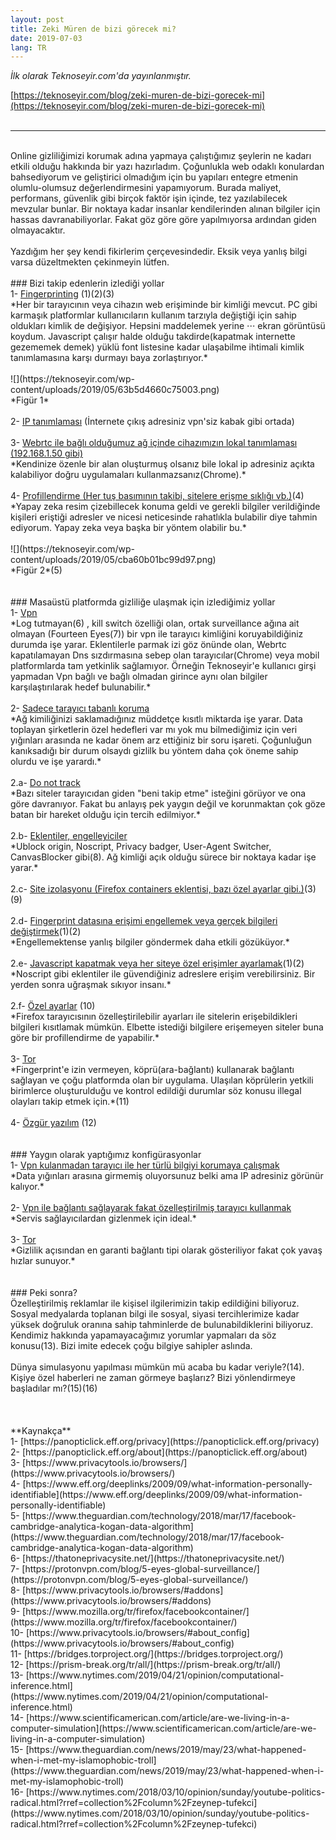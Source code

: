 ```yaml
---
layout: post
title: Zeki Müren de bizi görecek mi?
date: 2019-07-03
lang: TR
---
```



*İlk olarak Teknoseyir.com'da yayınlanmıştır.*


[https://teknoseyir.com/blog/zeki-muren-de-bizi-gorecek-mi](https://teknoseyir.com/blog/zeki-muren-de-bizi-gorecek-mi)
<br>
<br>
<hr>
<br>
Online gizliliğimizi korumak adına yapmaya çalıştığımız şeylerin ne kadarı etkili olduğu hakkında bir yazı hazırladım. Çoğunlukla web odaklı konulardan bahsediyorum ve geliştirici olmadığım için bu yapıları entegre etmenin olumlu-olumsuz değerlendirmesini yapamıyorum. Burada maliyet, performans, güvenlik gibi birçok faktör işin içinde, tez yazılabilecek mevzular bunlar. Bir noktaya kadar insanlar kendilerinden alınan bilgiler için hassas davranabiliyorlar. Fakat göz göre göre yapılmıyorsa ardından giden olmayacaktır.
<br>
<br>
Yazdığım her şey kendi fikirlerim çerçevesindedir. Eksik veya yanlış bilgi varsa düzeltmekten çekinmeyin lütfen.
<br>
<br>
### Bizi takip edenlerin izlediği yollar
<br>
1- <ins>Fingerprinting</ins> (1)(2)(3)
<br>
*Her bir tarayıcının veya cihazın web erişiminde bir kimliği mevcut. PC gibi karmaşık platformlar kullanıcıların kullanım tarzıyla değiştiği için sahip oldukları kimlik de değişiyor. Hepsini maddelemek yerine ⋅⋅⋅ ekran görüntüsü koydum. Javascript çalışır halde olduğu takdirde(kapatmak internette gezememek demek) yüklü font listesine kadar ulaşabilme ihtimali kimlik tanımlamasına karşı durmayı baya zorlaştırıyor.*
<br>
<br>
![](https://teknoseyir.com/wp-content/uploads/2019/05/63b5d4660c75003.png)
<br>
*Figür 1*
<br>
<br>
2- <ins>IP tanımlaması</ins> (İnternete çıkış adresiniz vpn'siz kabak gibi ortada)
<br>
<br>
3- <ins>Webrtc ile bağlı olduğumuz ağ içinde cihazımızın lokal tanımlaması (192.168.1.50 gibi)</ins>
<br>
*Kendinize özenle bir alan oluşturmuş olsanız bile lokal ip adresiniz açıkta kalabiliyor doğru uygulamaları kullanmazsanız(Chrome).*
<br>
<br>
4- <ins>Profillendirme (Her tuş basımının takibi, sitelere erişme sıklığı vb.)</ins>(4)
<br>
*Yapay zeka resim çizebillecek konuma geldi ve gerekli bilgiler verildiğinde kişileri eriştiği adresler ve nicesi neticesinde rahatlıkla bulabilir diye tahmin ediyorum. Yapay zeka veya başka bir yöntem olabilir bu.*
<br>
<br>
![](https://teknoseyir.com/wp-content/uploads/2019/05/cba60b01bc99d97.png)
<br>
*Figür 2*(5)
<br>
<br>
<br>
### Masaüstü platformda gizliliğe ulaşmak için izlediğimiz yollar
<br>
1- <ins>Vpn</ins>
<br>
*Log tutmayan(6) , kill switch özelliği olan, ortak surveillance ağına ait olmayan (Fourteen Eyes(7)) bir vpn ile tarayıcı kimliğini koruyabildiğiniz durumda işe yarar. Eklentilerle parmak izi göz önünde olan, Webrtc kapatılamayan Dns sızdırmasına sebep olan tarayıcılar(Chrome) veya mobil platformlarda tam yetkinlik sağlamıyor. Örneğin Teknoseyir'e kullanıcı girşi yapmadan Vpn bağlı ve bağlı olmadan girince aynı olan bilgiler karşılaştırılarak hedef bulunabilir.*
<br>
<br>
2- <ins>Sadece tarayıcı tabanlı koruma</ins>
<br>
*Ağ kimiliğinizi saklamadığınız müddetçe kısıtlı miktarda işe yarar. Data toplayan şirketlerin özel hedefleri var mı yok mu bilmediğimiz için veri yığınları arasında ne kadar önem arz ettiğiniz bir soru işareti. Çoğunluğun kanıksadığı bir durum olsaydı gizlilk bu yöntem daha çok öneme sahip olurdu ve işe yarardı.*
<br>
<br>
2.a- <ins>Do not track</ins>
<br>
*Bazı siteler tarayıcıdan giden "beni takip etme" isteğini görüyor ve ona göre davranıyor. Fakat bu anlayış pek yaygın değil ve korunmaktan çok göze batan bir hareket olduğu için tercih edilmiyor.*
<br>
<br>
2.b- <ins>Eklentiler, engelleyiciler</ins>
<br>
*Ublock origin, Noscript, Privacy badger, User-Agent Switcher, CanvasBlocker gibi(8). Ağ kimliği açık olduğu sürece bir noktaya kadar işe yarar.*
<br>
<br>
2.c- <ins>Site izolasyonu (Firefox containers eklentisi, bazı özel ayarlar gibi.)</ins>(3)(9) 
<br>
<br>
2.d- <ins>Fingerprint datasına erişimi engellemek veya gerçek bilgileri değiştirmek</ins>(1)(2)
<br>
*Engellemektense yanlış bilgiler göndermek daha etkili gözüküyor.*
<br>
<br>
2.e- <ins>Javascript kapatmak veya her siteye özel erişimler ayarlamak</ins>(1)(2)
<br>
*Noscript gibi eklentiler ile güvendiğiniz adreslere erişim verebilirsiniz. Bir yerden sonra uğraşmak sıkıyor insanı.*
<br>
<br>
2.f- <ins>Özel ayarlar</ins> (10)
<br>
*Firefox tarayıcısının özelleştirilebilir ayarları ile sitelerin erişebildikleri bilgileri kısıtlamak mümkün. Elbette istediği bilgilere erişemeyen siteler buna göre bir profillendirme de yapabilir.*
<br>
<br>
3- <ins>Tor</ins>
<br>
*Fingerprint'e izin vermeyen, köprü(ara-bağlantı) kullanarak bağlantı sağlayan ve çoğu platformda olan bir uygulama. Ulaşılan köprülerin yetkili birimlerce oluşturulduğu ve kontrol edildiği durumlar söz konusu illegal olayları takip etmek için.*(11)
<br>
<br>
4- <ins>Özgür yazılım</ins> (12)
<br>
<br>
<br>
### Yaygın olarak yaptığımız konfigürasyonlar
<br>
1- <ins>Vpn kulanmadan tarayıcı ile her türlü bilgiyi korumaya çalışmak</ins>
<br>
*Data yığınları arasına girmemiş oluyorsunuz belki ama IP adresiniz görünür kalıyor.*
<br>
<br>
2- <ins>Vpn ile bağlantı sağlayarak fakat özelleştirilmiş tarayıcı kullanmak</ins>
<br>
*Servis sağlayıcılardan gizlenmek için ideal.*
<br>
<br>
3- <ins>Tor</ins>
<br>
*Gizlilik açısından en garanti bağlantı tipi olarak gösteriliyor fakat çok yavaş hızlar sunuyor.*
<br>
<br>
<br>
### Peki sonra?
<br>
Özelleştirilmiş reklamlar ile kişisel ilgilerimizin takip edildiğini biliyoruz. Sosyal medyalarda toplanan bilgi ile sosyal, siyasi tercihlerimize kadar yüksek doğruluk oranına sahip tahminlerde de bulunabildiklerini biliyoruz. Kendimiz hakkında yapamayacağımız yorumlar yapmaları da söz konusu(13). Bizi imite edecek çoğu bilgiye sahipler aslında.
<br>
<br>
Dünya simulasyonu yapılması mümkün mü acaba bu kadar veriyle?(14). Kişiye özel haberleri ne zaman görmeye başlarız? Bizi yönlendirmeye başladılar mı?(15)(16)
<br>
<br>
<br>
<br>
**Kaynakça**
<br>
1- [https://panopticlick.eff.org/privacy](https://panopticlick.eff.org/privacy)
<br>
2- [https://panopticlick.eff.org/about](https://panopticlick.eff.org/about)
<br>
3- [https://www.privacytools.io/browsers/](https://www.privacytools.io/browsers/)
<br>
4- [https://www.eff.org/deeplinks/2009/09/what-information-personally-identifiable](https://www.eff.org/deeplinks/2009/09/what-information-personally-identifiable)
<br>
5- [https://www.theguardian.com/technology/2018/mar/17/facebook-cambridge-analytica-kogan-data-algorithm](https://www.theguardian.com/technology/2018/mar/17/facebook-cambridge-analytica-kogan-data-algorithm)
<br>
6- [https://thatoneprivacysite.net/](https://thatoneprivacysite.net/)
<br>
7- [https://protonvpn.com/blog/5-eyes-global-surveillance/](https://protonvpn.com/blog/5-eyes-global-surveillance/)
<br>
8- [https://www.privacytools.io/browsers/#addons](https://www.privacytools.io/browsers/#addons)
<br>
9- [https://www.mozilla.org/tr/firefox/facebookcontainer/](https://www.mozilla.org/tr/firefox/facebookcontainer/)
<br>
10- [https://www.privacytools.io/browsers/#about_config](https://www.privacytools.io/browsers/#about_config)
<br>
11- [https://bridges.torproject.org/](https://bridges.torproject.org/)
<br>
12- [https://prism-break.org/tr/all/](https://prism-break.org/tr/all/)
<br>
13- [https://www.nytimes.com/2019/04/21/opinion/computational-inference.html](https://www.nytimes.com/2019/04/21/opinion/computational-inference.html)
<br>
14- [https://www.scientificamerican.com/article/are-we-living-in-a-computer-simulation](https://www.scientificamerican.com/article/are-we-living-in-a-computer-simulation)
<br>
15- [https://www.theguardian.com/news/2019/may/23/what-happened-when-i-met-my-islamophobic-troll](https://www.theguardian.com/news/2019/may/23/what-happened-when-i-met-my-islamophobic-troll)
<br>
16- [https://www.nytimes.com/2018/03/10/opinion/sunday/youtube-politics-radical.html?rref=collection%2Fcolumn%2Fzeynep-tufekci](https://www.nytimes.com/2018/03/10/opinion/sunday/youtube-politics-radical.html?rref=collection%2Fcolumn%2Fzeynep-tufekci)
